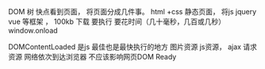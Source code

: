 DOM 树
快点看到页面， 将页面分成几件事。
html +css 静态页面，
将js jquery vue 等框架 ， 100kb 下载 要执行 要花时间（几十毫秒，几百或几秒）
window.onload

DOMContentLoaded 是js 最佳也是最快执行的地方
图片资源 js资源， ajax 请求资源 网络依次到达浏览器  不应该影响网页DOM Ready

